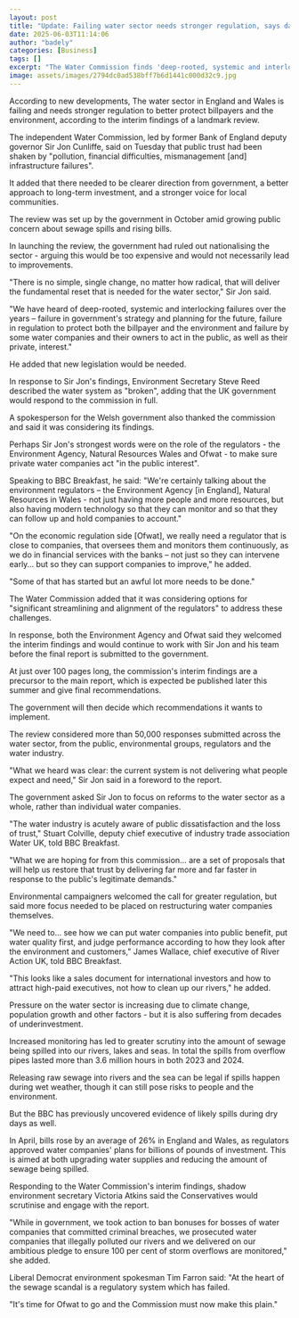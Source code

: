 ```yaml
---
layout: post
title: "Update: Failing water sector needs stronger regulation, says damning review"
date: 2025-06-03T11:14:06
author: "badely"
categories: [Business]
tags: []
excerpt: "The Water Commission finds 'deep-rooted, systemic and interlocking failures' in the water sector."
image: assets/images/2794dc0ad538bff7b6d1441c000d32c9.jpg
---
```


According to new developments, The water sector in England and Wales is failing and needs stronger regulation to better protect billpayers and the environment, according to the interim findings of a landmark review.

The independent Water Commission, led by former Bank of England deputy governor Sir Jon Cunliffe, said on Tuesday that public trust had been shaken by "pollution, financial difficulties, mismanagement [and] infrastructure failures".

It added that there needed to be clearer direction from government, a better approach to long-term investment, and a stronger voice for local communities.

The review was set up by the government in October amid growing public concern about sewage spills and rising bills.

In launching the review, the government had ruled out nationalising the sector - arguing this would be too expensive and would not necessarily lead to improvements.

"There is no simple, single change, no matter how radical, that will deliver the fundamental reset that is needed for the water sector," Sir Jon said.

"We have heard of deep-rooted, systemic and interlocking failures over the years – failure in government's strategy and planning for the future, failure in regulation to protect both the billpayer and the environment and failure by some water companies and their owners to act in the public, as well as their private, interest."

He added that new legislation would be needed.

In response to Sir Jon's findings, Environment Secretary Steve Reed described the water system as "broken", adding that the UK government would respond to the commission in full.

A spokesperson for the Welsh government also thanked the commission and said it was considering its findings.

Perhaps Sir Jon's strongest words were on the role of the regulators - the Environment Agency, Natural Resources Wales and Ofwat - to make sure private water companies act "in the public interest".

Speaking to BBC Breakfast, he said: "We're certainly talking about the environment regulators – the Environment Agency [in England], Natural Resources in Wales - not just having more people and more resources, but also having modern technology so that they can monitor and so that they can follow up and hold companies to account."

"On the economic regulation side [Ofwat], we really need a regulator that is close to companies, that oversees them and monitors them continuously, as we do in financial services with the banks – not just so they can intervene early… but so they can support companies to improve," he added.

"Some of that has started but an awful lot more needs to be done."

The Water Commission added that it was considering options for "significant streamlining and alignment of the regulators" to address these challenges.

In response, both the Environment Agency and Ofwat said they welcomed the interim findings and would continue to work with Sir Jon and his team before the final report is submitted to the government. 

At just over 100 pages long, the commission's interim findings are a precursor to the main report, which is expected be published later this summer and give final recommendations. 

The government will then decide which recommendations it wants to implement. 

The review considered more than 50,000 responses submitted across the water sector, from the public, environmental groups, regulators and the water industry.

"What we heard was clear: the current system is not delivering what people expect and need," Sir Jon said in a foreword to the report.

The government asked Sir Jon to focus on reforms to the water sector as a whole, rather than individual water companies.

"The water industry is acutely aware of public dissatisfaction and the loss of trust," Stuart Colville, deputy chief executive of industry trade association Water UK, told BBC Breakfast.

"What we are hoping for from this commission… are a set of proposals that will help us restore that trust by delivering far more and far faster in response to the public's legitimate demands."

Environmental campaigners welcomed the call for greater regulation, but said more focus needed to be placed on restructuring water companies themselves. 

"We need to... see how we can put water companies into public benefit, put water quality first, and judge performance according to how they look after the environment and customers," James Wallace, chief executive of River Action UK, told BBC Breakfast.

"This looks like a sales document for international investors and how to attract high-paid executives, not how to clean up our rivers," he added.

Pressure on the water sector is increasing due to climate change, population growth and other factors - but it is also suffering from decades of underinvestment.

Increased monitoring has led to greater scrutiny into the amount of sewage being spilled into our rivers, lakes and seas. In total the spills from overflow pipes lasted more than 3.6 million hours in both 2023 and 2024.

Releasing raw sewage into rivers and the sea can be legal if spills happen during wet weather, though it can still pose risks to people and the environment.

But the BBC has previously uncovered evidence of likely spills during dry days as well.

In April, bills rose by an average of 26% in England and Wales, as regulators approved water companies' plans for billions of pounds of investment. This is aimed at both upgrading water supplies and reducing the amount of sewage being spilled.

Responding to the Water Commission's interim findings, shadow environment secretary Victoria Atkins said the Conservatives would scrutinise and engage with the report.

"While in government, we took action to ban bonuses for bosses of water companies that committed criminal breaches, we prosecuted water companies that illegally polluted our rivers and we delivered on our ambitious pledge to ensure 100 per cent of storm overflows are monitored," she added.

Liberal Democrat environment spokesman Tim Farron said: "At the heart of the sewage scandal is a regulatory system which has failed.

"It's time for Ofwat to go and the Commission must now make this plain."

